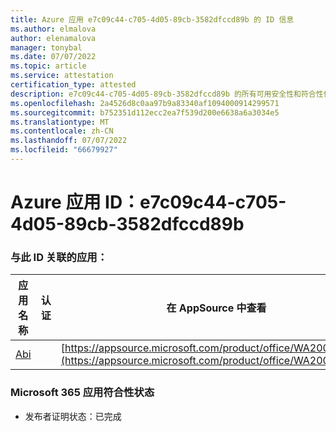 ```yaml
---
title: Azure 应用 e7c09c44-c705-4d05-89cb-3582dfccd89b 的 ID 信息
ms.author: elmalova
author: elenamalova
manager: tonybal
ms.date: 07/07/2022
ms.topic: article
ms.service: attestation
certification_type: attested
description: e7c09c44-c705-4d05-89cb-3582dfccd89b 的所有可用安全性和符合性信息。
ms.openlocfilehash: 2a4526d8c0aa97b9a83340af1094000914299571
ms.sourcegitcommit: b752351d112ecc2ea7f539d200e6638a6a3034e5
ms.translationtype: MT
ms.contentlocale: zh-CN
ms.lasthandoff: 07/07/2022
ms.locfileid: "66679927"
---
```

# <a name="azure-app-id-e7c09c44-c705-4d05-89cb-3582dfccd89b"></a>Azure 应用 ID：e7c09c44-c705-4d05-89cb-3582dfccd89b


### <a name="apps-associated-with-this-id"></a>与此 ID 关联的应用：
| **应用名称** | **认证** | **在 AppSource 中查看** |
|--------------|---------------|-----------------------|
| [Abi](../forward/WA200003862.md) |  | [https://appsource.microsoft.com/product/office/WA200003862](https://appsource.microsoft.com/product/office/WA200003862) |

### <a name="microsoft-365-app-compliance-status"></a>Microsoft 365 应用符合性状态
- 发布者证明状态：已完成
